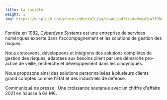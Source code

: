 ```yaml
---
title: La société
weight: 1
img: https://unsplash.com/photos/gMsnXqILjp4/download?ixid=MnwxMjA3fDB8MXxhbGx8fHx8fHx8fHwxNjQwMTM1OTgw&w=480
---
```

Fondée en 1982, *Cyberdyne Systems* est une entreprise de services numériques
experte dans l'accompagnement et les solutions de gestion des risques.

Nous concevons, développons et intégrons des solutions complètes de gestion des
risques, adaptées aux besoins client par une démarche pro-active de veille,
recherche et développement dans les cindyniques.

Nous proposons ainsi des solutions personnalisées à plusieurs clients grand
comptes comme l'État et des industriels de défense.

<div class="flash">
Communiqué de presse : <span class="Link text-italic">Une croissance soutenue
avec un chiffre d'affaire 2021 en hausse à 64 M€</span>.
</div>
